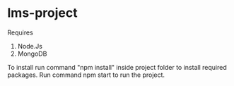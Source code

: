 # lms-project

Requires
1. Node.Js
2. MongoDB

To install run command "npm install" inside project folder to install required packages.
Run command npm start to run the project.

